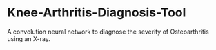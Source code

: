 # Knee-Arthritis-Diagnosis-Tool
A convolution neural network to diagnose the severity of Osteoarthritis using an X-ray.
